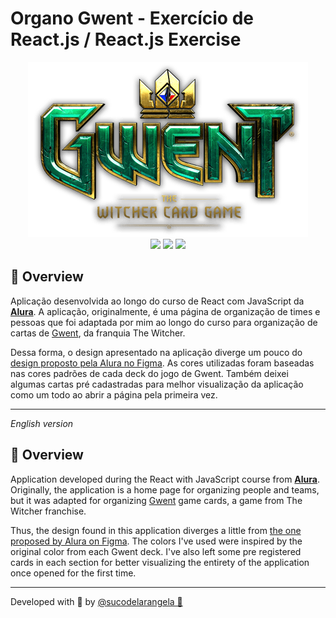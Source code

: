# Organo Gwent - Exercício de React.js / React.js Exercise

<div align='center'>
  <img src='./public/images/gwent.png' alt="Gwent Logo">
  <br>
  <img src="https://img.shields.io/badge/JavaScript-F7DF1E?style=for-the-badge&logo=javascript&logoColor=black">
  <img src="https://img.shields.io/badge/React-20232A?style=for-the-badge&logo=react&logoColor=61DAFB"/>
  <img src="https://img.shields.io/badge/Vite-646CFF?style=for-the-badge&logo=vite&logoColor=white"/>
</div>

## 🔎 Overview

Aplicação desenvolvida ao longo do curso de React com JavaScript da [**Alura**](https://www.alura.com.br/). A aplicação, originalmente, é uma página de organização de times e pessoas que foi adaptada por mim ao longo do curso para organização de cartas de [Gwent](https://www.playgwent.com/pt-BR), da franquia The Witcher.

Dessa forma, o design apresentado na aplicação diverge um pouco do [design proposto pela Alura no Figma](https://www.figma.com/file/T6BLI1HfB81eYOiVgpqQz7/Projeto-Intro-ao-React). As cores utilizadas foram baseadas nas cores padrões de cada deck do jogo de Gwent. Também deixei algumas cartas pré cadastradas para melhor visualização da aplicação como um todo ao abrir a página pela primeira vez.

---

_English version_

</div>

## 🔎 Overview

Application developed during the React with JavaScript course from [**Alura**](https://www.alura.com.br/). Originally, the application is a home page for organizing people and teams, but it was adapted for organizing [Gwent](https://www.playgwent.com/pt-BR) game cards, a game from The Witcher franchise.

Thus, the design found in this application diverges a little from [the one proposed by Alura on Figma](https://www.figma.com/file/T6BLI1HfB81eYOiVgpqQz7/Projeto-Intro-ao-React). The colors I've used were inspired by the original color from each Gwent deck. I've also left some pre registered cards in each section for better visualizing the entirety of the application once opened for the first time.

---

Developed with 🧡 by [@sucodelarangela 🍊](https://angelacaldas.vercel.app)
